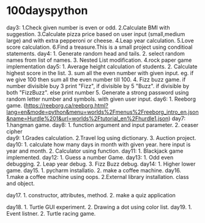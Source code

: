 # 100dayspython

day3:
    1.Check given number is even or odd.
    2.Calculate BMI with suggestion.
    3.Calculate pizza price based on user input (small,medium large) and with extra pepperoni or cheese.
    4.Leap  year calculation.
    5.Love score calculation.
    6.Find a treasure.This is a small project using conditioal statements.
day4:
    1. Generate random head and tails.
    2. select random names from list of names.
    3. Nested List modification.
    4.rock paper game implementation
day5:
    1. Average height calculation of students.
    2. Calculate highest score in the list.
    3. sum all the even number with given input. eg. if we give 100 then sum all the even number till 100.
    4. Fizz buzz game. if number divisible buy 3 print "Fizz", if divisible by 5 "Buzz". if divisible by both "FizzBuzz". else print number
    5. Generate a strong password using random letter number and symbols. with given user input.
day6:
    1. Reeborg game. (https://reeborg.ca/reeborg.html?lang=en&mode=python&menu=worlds%2Fmenus%2Freeborg_intro_en.json&name=Hurdle%201&url=worlds%2Ftutorial_en%2Fhurdle1.json)
day7:
    1.hangman game.
day8:
    1. function argument and input parameter.
    2. ceaser cipher  
day9:
    1.Grades calculation.
    2.Travel log using dictionary.
    3. Auction project.
day10:
    1. calculate how many days in month with given year. here input is year and month.
    2. Calculator using function.
day11:
    1. Blackjack game implemented.
day12:
    1. Guess a number Game.
day13:
    1. Odd even debugging.
    2. Leap year debug.
    3. Fizz Buzz debug.
day14:
    1. Higher lower game.
day15.
    1. pycharm installatio.
    2. make a coffee machine.
day16.
    1.make a coffee machine using oops.
    2.External library installation. class and object.
    
day17.
    1. constructor, attributes, method.
    2. make a quiz application
    
day18.
    1. Turtle GUI experiment. 
    2. Drawing a dot using color list.
day19.
    1. Event listner.
    2. Turtle racing game.
